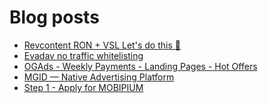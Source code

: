 # Blog posts
<!-- BLOG-POST-LIST:START -->
- [Revcontent RON + VSL Let&#39;s do this 🚀](https://afflift.com/f/threads/revcontent-ron-vsl-lets-do-this-%F0%9F%9A%80.9662/)
- [Evadav no traffic whitelisting](https://afflift.com/f/threads/evadav-no-traffic-whitelisting.10583/)
- [OGAds - Weekly Payments - Landing Pages - Hot Offers](https://afflift.com/f/threads/ogads-weekly-payments-landing-pages-hot-offers.3223/)
- [MGID — Native Advertising Platform](https://afflift.com/f/threads/mgid-%E2%80%94-native-advertising-platform.925/)
- [Step 1 - Apply for MOBIPIUM](https://afflift.com/f/threads/step-1-apply-for-mobipium.2938/)
<!-- BLOG-POST-LIST:END -->
